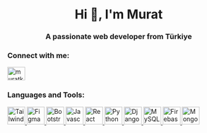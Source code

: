 <h1 align="center">Hi 👋, I'm Murat</h1>
<h3 align="center">A passionate web developer from Türkiye</h3>

<h3 align="left">Connect with me:</h3>
<p align="left">
<a href="https://www.linkedin.com/in/murat-kazma" target="blank"><img align="center" src="https://raw.githubusercontent.com/rahuldkjain/github-profile-readme-generator/master/src/images/icons/Social/linked-in-alt.svg" alt="muratkazma" height="30" width="40" /></a>
</p>

<h3 align="left">Languages and Tools:</h3>
<p align="left">
  <!-- TailwindCSS -->
  <a href="https://tailwindcss.com" target="_blank" rel="noreferrer">
    <img src="https://icon.icepanel.io/Technology/svg/Tailwind-CSS.svg" alt="TailwindCSS" width="40" height="40"/>
  </a>
  
  <!-- Figma -->
  <a href="https://www.figma.com" target="_blank" rel="noreferrer">
    <img src="https://icon.icepanel.io/Technology/svg/Figma.svg" alt="Figma" width="40" height="40"/>
  </a>
  
  <!-- Bootstrap -->
  <a href="https://getbootstrap.com" target="_blank" rel="noreferrer">
    <img src="https://icon.icepanel.io/Technology/svg/Bootstrap.svg" alt="Bootstrap" width="40" height="40"/>
  </a>
  
  <!-- Javascript -->
  <a href="https://developer.mozilla.org/en-US/docs/Web/JavaScript" target="_blank" rel="noreferrer">
    <img src="https://icon.icepanel.io/Technology/svg/JavaScript.svg" alt="Javascript" width="40" height="40"/>
  </a>
  
  <!-- React -->
  <a href="https://reactjs.org/" target="_blank" rel="noreferrer">
    <img src="https://icon.icepanel.io/Technology/svg/React.svg" alt="React" width="40" height="40"/>
  </a>

  
  <!-- Python -->
  <a href="https://www.python.org" target="_blank" rel="noreferrer">
    <img src="https://icon.icepanel.io/Technology/svg/Python.svg" alt="Python" width="40" height="40"/>
  </a>
  
  <!-- Django -->
  <a href="https://www.djangoproject.com/" target="_blank" rel="noreferrer">
    <img src="https://icon.icepanel.io/Technology/png-shadow-512/Django.png" alt="Django" width="40" height="40"/>
  </a>
  
  <!-- MySQL -->
  <a href="https://www.mysql.com/" target="_blank" rel="noreferrer">
    <img src="https://icon.icepanel.io/Technology/svg/MySQL.svg" alt="MySQL" width="40" height="40"/>
  </a>
  
  <!-- Firebase -->
  <a href="https://firebase.google.com/" target="_blank" rel="noreferrer">
    <img src="https://icon.icepanel.io/Technology/svg/Firebase.svg" alt="Firebase" width="40" height="40"/>
  </a>
  
  <!-- MongoDB -->
  <a href="https://www.mongodb.com" target="_blank" rel="noreferrer">
    <img src="https://icon.icepanel.io/Technology/svg/MongoDB.svg" alt="MongoDB" width="40" height="40"/>
  </a>
</p>

